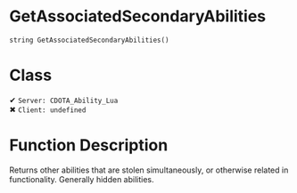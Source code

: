 # GetAssociatedSecondaryAbilities
```
string GetAssociatedSecondaryAbilities()
```
# Class
✔ `Server: CDOTA_Ability_Lua`  
✖ `Client: undefined`  

# Function Description
Returns other abilities that are stolen simultaneously, or otherwise related in functionality.  Generally hidden abilities.
